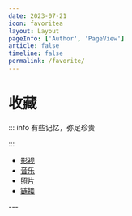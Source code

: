 ```yaml
---
date: 2023-07-21
icon: favoritea
layout: Layout
pageInfo: ['Author', 'PageView']
article: false
timeline: false
permalink: /favorite/
---
```


# 收藏

::: info 有些记忆，弥足珍贵

:::

- [影视](./movies/)
- [音乐](./music/)
- [照片](./photos/)
- [链接](./links/)

<Catalog base='/favorite/' />
---
